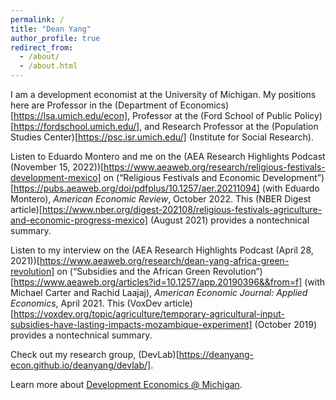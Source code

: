 ```yaml
---
permalink: /
title: "Dean Yang"
author_profile: true
redirect_from: 
  - /about/
  - /about.html
---
```


I am a development economist at the University of Michigan. My positions here are Professor in the (Department of Economics)[https://lsa.umich.edu/econ], Professor at the (Ford School of Public Policy)[https://fordschool.umich.edu/], and Research Professor at the (Population Studies Center)[https://psc.isr.umich.edu/] (Institute for Social Research).

Listen to Eduardo Montero and me on the (AEA Research Highlights Podcast (November 15, 2022))[https://www.aeaweb.org/research/religious-festivals-development-mexico] on (“Religious Festivals and Economic Development”)[https://pubs.aeaweb.org/doi/pdfplus/10.1257/aer.20211094] (with Eduardo Montero), *American Economic Review*, October 2022. This (NBER Digest article)[https://www.nber.org/digest-202108/religious-festivals-agriculture-and-economic-progress-mexico] (August 2021) provides a nontechnical summary.

Listen to my interview on the (AEA Research Highlights Podcast (April 28, 2021))[https://www.aeaweb.org/research/dean-yang-africa-green-revolution] on (“Subsidies and the African Green Revolution”)[https://www.aeaweb.org/articles?id=10.1257/app.20190396&&from=f] (with Michael Carter and Rachid Laajaj), *American Economic Journal: Applied Economics*, April 2021. This (VoxDev article)[https://voxdev.org/topic/agriculture/temporary-agricultural-input-subsidies-have-lasting-impacts-mozambique-experiment] (October 2019) provides a nontechnical summary.

Check out my research group, (DevLab)[https://deanyang-econ.github.io/deanyang/devlab/].

Learn more about [Development Economics @ Michigan](https://devecon.umich.edu).